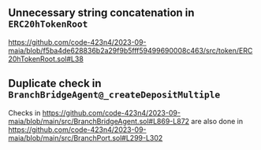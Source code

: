 ## Unnecessary string concatenation in `ERC20hTokenRoot`
https://github.com/code-423n4/2023-09-maia/blob/f5ba4de628836b2a29f9b5fff59499690008c463/src/token/ERC20hTokenRoot.sol#L38

## Duplicate check in `BranchBridgeAgent@_createDepositMultiple`
Checks in https://github.com/code-423n4/2023-09-maia/blob/main/src/BranchBridgeAgent.sol#L869-L872 are also done in https://github.com/code-423n4/2023-09-maia/blob/main/src/BranchPort.sol#L299-L302
